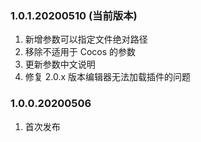 ### 1.0.1.20200510 (当前版本)

1. 新增参数可以指定文件绝对路径
2. 移除不适用于 Cocos 的参数
3. 更新参数中文说明
4. 修复 2.0.x 版本编辑器无法加载插件的问题



### 1.0.0.20200506

1. 首次发布